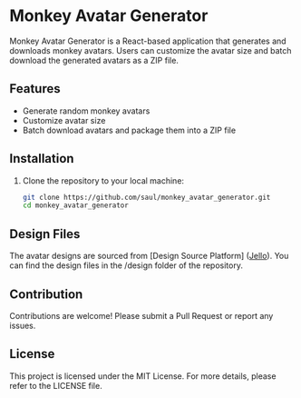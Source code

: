 # Monkey Avatar Generator

Monkey Avatar Generator is a React-based application that generates and downloads monkey avatars. Users can customize the avatar size and batch download the generated avatars as a ZIP file.

## Features

- Generate random monkey avatars
- Customize avatar size
- Batch download avatars and package them into a ZIP file

## Installation

1. Clone the repository to your local machine:

   ```sh
   git clone https://github.com/saul/monkey_avatar_generator.git
   cd monkey_avatar_generator
   ```

## Design Files

The avatar designs are sourced from [Design Source Platform] ([Jello](https://www.figma.com/community/file/1070732790145853382/monkey-kingdom-nft-avatar-generator)). You can find the design files in the /design folder of the repository.

## Contribution

Contributions are welcome! Please submit a Pull Request or report any issues.

## License

This project is licensed under the MIT License. For more details, please refer to the LICENSE file.

